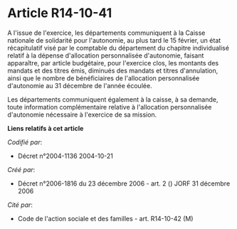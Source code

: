 # Article R14-10-41

A l'issue de l'exercice, les départements communiquent à la Caisse nationale de solidarité pour l'autonomie, au plus tard le
15 février, un état récapitulatif visé par le comptable du département du chapitre individualisé relatif à la dépense
d'allocation personnalisée d'autonomie, faisant apparaître, par article budgétaire, pour l'exercice clos, les montants des
mandats et des titres émis, diminués des mandats et titres d'annulation, ainsi que le nombre de bénéficiaires de l'allocation
personnalisée d'autonomie au 31 décembre de l'année écoulée.

Les départements communiquent également à la caisse, à sa demande, toute information complémentaire relative à l'allocation
personnalisée d'autonomie nécessaire à l'exercice de sa mission.

**Liens relatifs à cet article**

_Codifié par_:

  - Décret n°2004-1136 2004-10-21

_Créé par_:

  - Décret n°2006-1816 du 23 décembre 2006 - art. 2 () JORF 31 décembre 2006

_Cité par_:

  - Code de l'action sociale et des familles - art. R14-10-42 (M)

